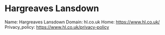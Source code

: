 
# Hargreaves Lansdown

Name: Hargreaves Lansdown
Domain: hl.co.uk
Home: https://www.hl.co.uk/
Privacy_policy: https://www.hl.co.uk/privacy-policy
